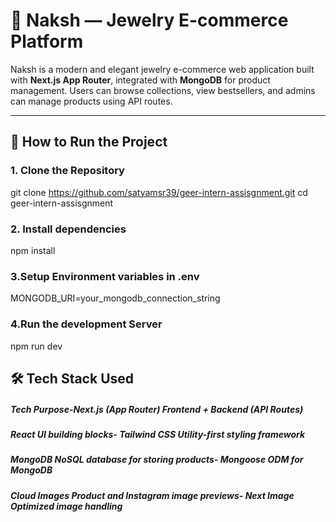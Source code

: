 # 💎 Naksh — Jewelry E-commerce Platform

Naksh is a modern and elegant jewelry e-commerce web application built with **Next.js App Router**, integrated with **MongoDB** for product management. Users can browse collections, view bestsellers, and admins can manage products using API routes.

---

## 🚀 How to Run the Project

### 1. Clone the Repository


git clone https://github.com/satyamsr39/geer-intern-assisgnment.git
cd geer-intern-assisgnment

### 2. Install dependencies
npm install 

### 3.Setup Environment variables in .env
MONGODB_URI=your_mongodb_connection_string

### 4.Run the development Server
npm run dev

## 🛠️ Tech Stack Used
##### Tech	Purpose-Next.js (App Router)	Frontend + Backend (API Routes)
##### React	UI building blocks- Tailwind CSS	Utility-first styling framework
##### MongoDB	NoSQL database for storing products- Mongoose	ODM for MongoDB
##### Cloud Images	Product and Instagram image previews- Next Image	Optimized image handling


